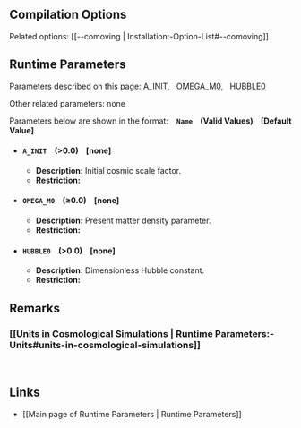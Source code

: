 
## Compilation Options

Related options:
[[--comoving | Installation:-Option-List#--comoving]] &nbsp;

## Runtime Parameters

Parameters described on this page:
[A_INIT](#A_INIT), &nbsp;
[OMEGA_M0](#OMEGA_M0), &nbsp;
[HUBBLE0](#HUBBLE0) &nbsp;

Other related parameters:
none

Parameters below are shown in the format: &ensp; **`Name` &ensp; (Valid Values) &ensp; [Default Value]**

<a name="A_INIT"></a>
* #### `A_INIT` &ensp; (>0.0) &ensp; [none]
    * **Description:**
Initial cosmic scale factor.
    * **Restriction:**

<a name="OMEGA_M0"></a>
* #### `OMEGA_M0` &ensp; (&#8805;0.0) &ensp; [none]
    * **Description:**
Present matter density parameter.
    * **Restriction:**

<a name="HUBBLE0"></a>
* #### `HUBBLE0` &ensp; (>0.0) &ensp; [none]
    * **Description:**
Dimensionless Hubble constant.
    * **Restriction:**


## Remarks

### [[Units in Cosmological Simulations | Runtime Parameters:-Units#units-in-cosmological-simulations]]


<br>

## Links
* [[Main page of Runtime Parameters | Runtime Parameters]]
